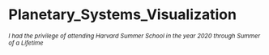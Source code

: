 # Planetary_Systems_Visualization

<sub>*I had the privilege of attending Harvard Summer School in the year 2020 through Summer of a Lifetime*</sub>
